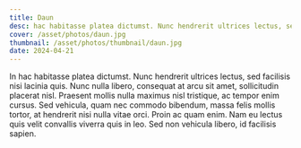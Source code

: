 ```yaml
---
title: Daun
desc: hac habitasse platea dictumst. Nunc hendrerit ultrices lectus, sed facilisis nisi lacinia quis.
cover: /asset/photos/daun.jpg
thumbnail: /asset/photos/thumbnail/daun.jpg
date: 2024-04-21
---
```

In hac habitasse platea dictumst. Nunc hendrerit ultrices lectus, sed facilisis nisi lacinia quis. Nunc nulla libero, consequat at arcu sit amet, sollicitudin placerat nisl. Praesent mollis nulla maximus nisl tristique, ac tempor enim cursus. Sed vehicula, quam nec commodo bibendum, massa felis mollis tortor, at hendrerit nisi nulla vitae orci. Proin ac quam enim. Nam eu lectus quis velit convallis viverra quis in leo. Sed non vehicula libero, id facilisis sapien.